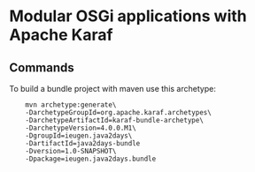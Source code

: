 Modular OSGi applications with Apache Karaf
===========================================

Commands
--------

To build a bundle project with maven use this archetype:
~~~
    mvn archetype:generate\
    -DarchetypeGroupId=org.apache.karaf.archetypes\
    -DarchetypeArtifactId=karaf-bundle-archetype\
    -DarchetypeVersion=4.0.0.M1\
    -DgroupId=ieugen.java2days\
    -DartifactId=java2days-bundle
    -Dversion=1.0-SNAPSHOT\
    -Dpackage=ieugen.java2days.bundle
~~~

